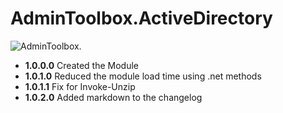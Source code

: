 # **AdminToolbox.ActiveDirectory**

![AdminToolbox.](https://github.com/TheTaylorLee/AdminToolbox/blob/master/Images/AdminToolbox.ActiveDirectory.png)

* **1.0.0.0** Created the Module
* **1.0.1.0** Reduced the module load time using .net methods
* **1.0.1.1** Fix for Invoke-Unzip
* **1.0.2.0** Added markdown to the changelog